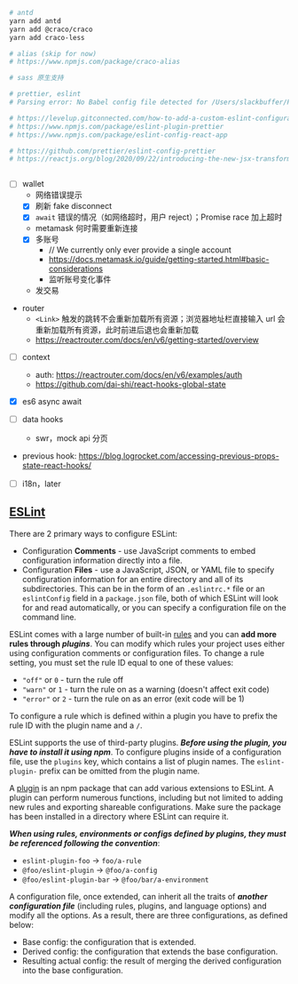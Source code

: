 
```bash
# antd
yarn add antd
yarn add @craco/craco
yarn add craco-less

# alias (skip for now)
# https://www.npmjs.com/package/craco-alias

# sass 原生支持

# prettier, eslint
# Parsing error: No Babel config file detected for /Users/slackbuffer/Projects/defi/chosenweb/src/containers/App.jsx. Either disable config file checking with requireConfigFile: false, or configure Babel so that it can find the config files.       https://tjaddison.com/blog/2021/03/updating-babel-eslint-to-babeleslint-parser-for-react-apps/

# https://levelup.gitconnected.com/how-to-add-a-custom-eslint-configuration-to-a-create-react-app-project-aea3f7c1d7af
# https://www.npmjs.com/package/eslint-plugin-prettier
# https://www.npmjs.com/package/eslint-config-react-app

# https://github.com/prettier/eslint-config-prettier
# https://reactjs.org/blog/2020/09/22/introducing-the-new-jsx-transform.html#eslint



```

- [ ] wallet
    - 网络错误提示
    - [x] 刷新 fake disconnect
    - [x] `await` 错误的情况（如网络超时，用户 reject）；Promise race 加上超时
    - metamask 何时需要重新连接
    - [x] 多账号
        - // We currently only ever provide a single account
        - https://docs.metamask.io/guide/getting-started.html#basic-considerations
        - 监听账号变化事件
    - 发交易

- router
    - `<Link>` 触发的跳转不会重新加载所有资源；浏览器地址栏直接输入 url 会重新加载所有资源，此时前进后退也会重新加载
    - https://reactrouter.com/docs/en/v6/getting-started/overview

- [ ] context
    - auth: https://reactrouter.com/docs/en/v6/examples/auth
    - https://github.com/dai-shi/react-hooks-global-state

- [x] es6 async await

- [ ] data hooks
    - swr，mock api 分页

- previous hook: https://blog.logrocket.com/accessing-previous-props-state-react-hooks/

- [ ] i18n，later

## [ESLint](https://eslint.org/docs/user-guide/getting-started)

There are 2 primary ways to configure ESLint:
- Configuration **Comments** - use JavaScript comments to embed configuration information directly into a file.
- Configuration **Files** - use a JavaScript, JSON, or YAML file to specify configuration information for an entire directory and all of its subdirectories. This can be in the form of an `.eslintrc.*` file or an `eslintConfig` field in a `package.json` file, both of which ESLint will look for and read automatically, or you can specify a configuration file on the command line.

ESLint comes with a large number of built-in [rules](https://eslint.org/docs/user-guide/configuring/rules) and you can **add more rules through *plugins***. You can modify which rules your project uses either using configuration comments or configuration files. To change a rule setting, you must set the rule ID equal to one of these values:
- `"off"` or `0` - turn the rule off
- `"warn"` or `1` - turn the rule on as a warning (doesn't affect exit code)
- `"error"` or `2` - turn the rule on as an error (exit code will be 1)

To configure a rule which is defined within a plugin you have to prefix the rule ID with the plugin name and a `/`.


ESLint supports the use of third-party plugins. ***Before using the plugin, you have to install it using npm***. To configure plugins inside of a configuration file, use the `plugins` key, which contains a list of plugin names. The `eslint-plugin-` prefix can be omitted from the plugin name.

A [plugin](https://eslint.org/docs/user-guide/configuring/configuration-files#using-a-configuration-from-a-plugin) is an npm package that can add various extensions to ESLint. A plugin can perform numerous functions, including but not limited to adding new rules and exporting shareable configurations. Make sure the package has been installed in a directory where ESLint can require it.

***When using rules, environments or configs defined by plugins, they must be referenced following the convention***:
- `eslint-plugin-foo` → `foo/a-rule`
- `@foo/eslint-plugin` → `@foo/a-config`
- `@foo/eslint-plugin-bar` → `@foo/bar/a-environment`


A configuration file, once extended, can inherit all the traits of ***another configuration file*** (including rules, plugins, and language options) and modify all the options. As a result, there are three configurations, as defined below:
- Base config: the configuration that is extended.
- Derived config: the configuration that extends the base configuration.
- Resulting actual config: the result of merging the derived configuration into the base configuration.
